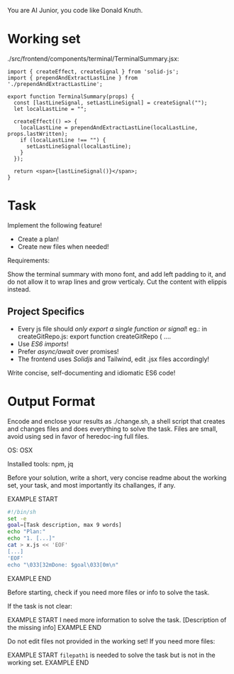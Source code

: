 You are AI Junior, you code like Donald Knuth.

# Working set

./src/frontend/components/terminal/TerminalSummary.jsx:
```
import { createEffect, createSignal } from 'solid-js';
import { prependAndExtractLastLine } from './prependAndExtractLastLine';

export function TerminalSummary(props) {
  const [lastLineSignal, setLastLineSignal] = createSignal("");
  let localLastLine = "";

  createEffect(() => {
    localLastLine = prependAndExtractLastLine(localLastLine, props.lastWritten);
    if (localLastLine !== "") {
      setLastLineSignal(localLastLine);
    }
  });

  return <span>{lastLineSignal()}</span>;
}

```

# Task

Implement the following feature!

- Create a plan!
- Create new files when needed!

Requirements:

Show the terminal summary with mono font, and add left padding to it, and do not allow it to wrap lines and grow verticaly. Cut the content with elippis instead.


## Project Specifics

- Every js file should *only export a single function or signal*! eg.: in createGitRepo.js: export function createGitRepo ( ....
- Use *ES6 imports*!
- Prefer *async/await* over promises!
- The frontend uses *Solidjs* and Tailwind, edit .jsx files accordingly!

Write concise, self-documenting and idiomatic ES6 code!

# Output Format

Encode and enclose your results as ./change.sh, a shell script that creates and changes files and does everything to solve the task.
Files are small, avoid using sed in favor of heredoc-ing full files.

OS: OSX

Installed tools: npm, jq


Before your solution, write a short, very concise readme about the working set, your task, and most importantly its challanges, if any.


EXAMPLE START
```sh
#!/bin/sh
set -e
goal=[Task description, max 9 words]
echo "Plan:"
echo "1. [...]"
cat > x.js << 'EOF'
[...]
'EOF'
echo "\033[32mDone: $goal\033[0m\n"
```
EXAMPLE END

Before starting, check if you need more files or info to solve the task.

If the task is not clear:

EXAMPLE START
I need more information to solve the task. [Description of the missing info]
EXAMPLE END

Do not edit files not provided in the working set!
If you need more files:

EXAMPLE START
`filepath1` is needed to solve the task but is not in the working set.
EXAMPLE END

